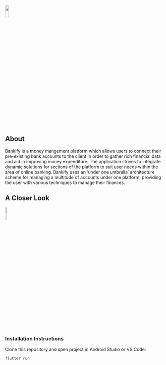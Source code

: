 <img width="15%" height="10%" src="https://i.imgur.com/qWiUbOc.png">
<h2>About</h2>
<p>Bankify is a money mangement platform which allows users to connect their pre-existing bank accounts to the client in order to gather rich financial data and aid in improving money expenditure. The application strives to integrate dynamic solutions for sections of the platform to suit user needs within the area of online banking. Bankify uses an ‘under one umbrella’ architecture scheme for managing a multitude of accounts under one platform, providing the user with various techniques to manage their finances.</p>
<h2>A Closer Look</h2>
<img  width="10%" height="10%" src="https://i.imgur.com/niN5Ryb.png">

<h3>Installation Instructions</h3>
<p>Clone this repository and open project in Android Studio or VS Code:</p>
<pre><code>flutter run</code></pre>
